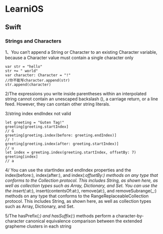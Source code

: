 # LearniOS

## Swift

### Strings and Characters
1、You can’t append a String or Character to an existing Character variable, because a Character value must contain a single character only

```
var str = "hello"
str += " world"
var character: Character = "!"
//你不能写character.append(str)
str.append(character)
```
2/The expressions you write inside parentheses within an interpolated string cannot contain an unescaped backslash (\), a carriage return, or a line feed. However, they can contain other string literals.

3/string index 
endIndex not valid
```
let greeting = "Guten Tag!"
greeting[greeting.startIndex]
// G
greeting[greeting.index(before: greeting.endIndex)]
// !
greeting[greeting.index(after: greeting.startIndex)]
// u
let index = greeting.index(greeting.startIndex, offsetBy: 7)
greeting[index]
// a
```
4/ You can use the startIndex and endIndex properties and the index(before:), index(after:), and index(_:offsetBy:) methods on any type that conforms to the Collection protocol. This includes String, as shown here, as well as collection types such as Array, Dictionary, and Set.
You can use the the insert(_:at:), insert(contentsOf:at:), remove(at:), and removeSubrange(_:) methods on any type that conforms to the RangeReplaceableCollection protocol. This includes String, as shown here, as well as collection types such as Array, Dictionary, and Set.

5/The hasPrefix(_:) and hasSuffix(_:) methods perform a character-by-character canonical equivalence comparison between the extended grapheme clusters in each string



